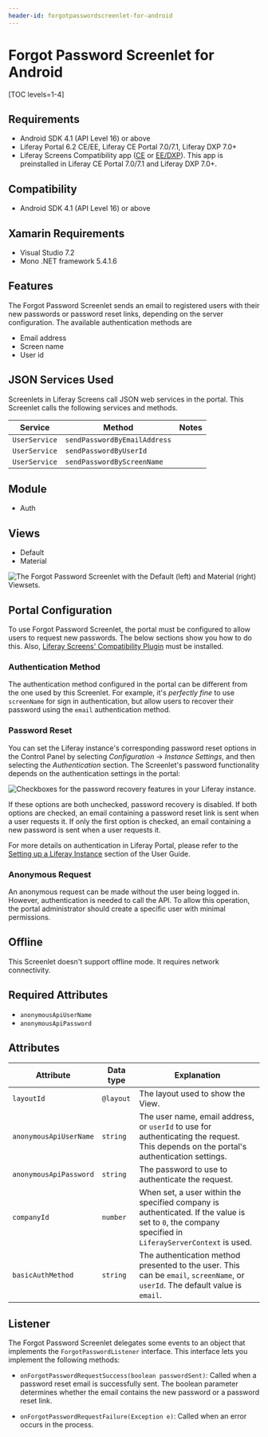 ```yaml
---
header-id: forgotpasswordscreenlet-for-android
---
```


# Forgot Password Screenlet for Android

[TOC levels=1-4]

## Requirements

- Android SDK 4.1 (API Level 16) or above
- Liferay Portal 6.2 CE/EE, Liferay CE Portal 7.0/7.1, Liferay DXP 7.0+
- Liferay Screens Compatibility app
  ([CE](http://www.liferay.com/marketplace/-/mp/application/54365664) or 
  [EE/DXP](http://www.liferay.com/marketplace/-/mp/application/54369726)). 
  This app is preinstalled in Liferay CE Portal 7.0/7.1 and Liferay DXP 7.0+. 

## Compatibility

- Android SDK 4.1 (API Level 16) or above

## Xamarin Requirements

- Visual Studio 7.2
- Mono .NET framework 5.4.1.6

## Features

The Forgot Password Screenlet sends an email to registered users with their 
new passwords or password reset links, depending on the server configuration. 
The available authentication methods are

- Email address
- Screen name
- User id

## JSON Services Used

Screenlets in Liferay Screens call JSON web services in the portal. This 
Screenlet calls the following services and methods.

| Service | Method | Notes |
| ------- | ------ | ----- |
| `UserService` | `sendPasswordByEmailAddress` |  |
| `UserService` | `sendPasswordByUserId` |  |
| `UserService` | `sendPasswordByScreenName` |  |

## Module

- Auth

## Views

- Default
- Material

![The Forgot Password Screenlet with the Default (left) and Material (right) Viewsets.](../../images/screens-android-forgotpwd.png)

## Portal Configuration

To use Forgot Password Screenlet, the portal must be configured to allow users 
to request new passwords. The below sections show you how to do this. 
Also, [Liferay Screens' Compatibility Plugin](https://github.com/liferay/liferay-screens/tree/master/portal) 
must be installed. 

### Authentication Method

The authentication method configured in the portal can be different from the one 
used by this Screenlet. For example, it's *perfectly fine* to use `screenName` 
for sign in authentication, but allow users to recover their password using the 
`email` authentication method.

### Password Reset

You can set the Liferay instance's corresponding password reset options in the 
Control Panel by selecting *Configuration* &rarr; *Instance Settings*, and then 
selecting the *Authentication* section. The Screenlet's password functionality 
depends on the authentication settings in the portal: 

![Checkboxes for the password recovery features in your Liferay instance.](../../images/screens-password-reset.png)

If these options are both unchecked, password recovery is disabled. If both
options are checked, an email containing a password reset link is sent when a
user requests it. If only the first option is checked, an email containing a new
password is sent when a user requests it.

For more details on authentication in Liferay Portal, please refer to the 
[Setting up a Liferay Instance](/docs/7-0/user/-/knowledge_base/u/setting-up-a-liferay-instance) 
section of the User Guide.

### Anonymous Request

An anonymous request can be made without the user being logged in. However, 
authentication is needed to call the API. To allow this operation, the portal
administrator should create a specific user with minimal permissions. 

## Offline

This Screenlet doesn't support offline mode. It requires network connectivity.

## Required Attributes

- `anonymousApiUserName`
- `anonymousApiPassword`

## Attributes

| Attribute | Data type | Explanation |
|-----------|-----------|-------------| 
| `layoutId` | `@layout` | The layout used to show the View. |
| `anonymousApiUserName` | `string` | The user name, email address, or `userId` to use for authenticating the request. This depends on the portal's authentication settings. |
| `anonymousApiPassword` | `string` | The password to use to authenticate the request. |
| `companyId` | `number` | When set, a user within the specified company is authenticated. If the value is set to `0`, the company specified in `LiferayServerContext` is used. |
| `basicAuthMethod` | `string` | The authentication method presented to the user. This can be `email`, `screenName`, or `userId`. The default value is `email`. |

## Listener

The Forgot Password Screenlet delegates some events to an object that implements 
the `ForgotPasswordListener` interface. This interface lets you implement the 
following methods:

- `onForgotPasswordRequestSuccess(boolean passwordSent)`: Called when a password 
reset email is successfully sent. The boolean parameter determines whether the 
email contains the new password or a password reset link.

- `onForgotPasswordRequestFailure(Exception e)`: Called when an error occurs in 
the process.
